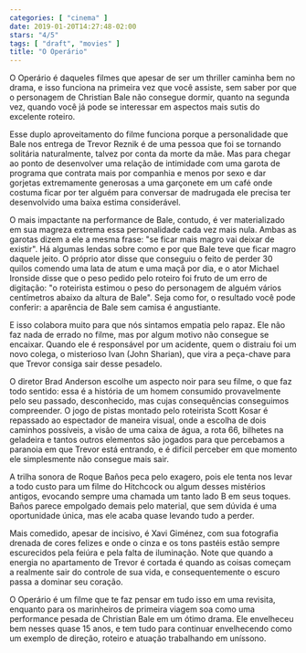 ```yaml
---
categories: [ "cinema" ]
date: 2019-01-20T14:27:48-02:00
stars: "4/5"
tags: [ "draft", "movies" ]
title: "O Operário"
---
```

O Operário é daqueles filmes que apesar de ser um thriller caminha bem no drama, e isso funciona na primeira vez que você assiste, sem saber por que o personagem de Christian Bale não consegue dormir, quanto na segunda vez, quando você já pode se interessar em aspectos mais sutis do excelente roteiro.

Esse duplo aproveitamento do filme funciona porque a personalidade que Bale nos entrega de Trevor Reznik é de uma pessoa que foi se tornando solitária naturalmente, talvez por conta da morte da mãe. Mas para chegar ao ponto de desenvolver uma relação de intimidade com uma garota de programa que contrata mais por companhia e menos por sexo e dar gorjetas extremamente generosas a uma garçonete em um café onde costuma ficar por ter alguém para conversar de madrugada ele precisa ter desenvolvido uma baixa estima considerável.

O mais impactante na performance de Bale, contudo, é ver materializado em sua magreza extrema essa personalidade cada vez mais nula. Ambas as garotas dizem a ele a mesma frase: "se ficar mais magro vai deixar de existir". Há algumas lendas sobre como e por que Bale teve que ficar magro daquele jeito. O próprio ator disse que conseguiu o feito de perder 30 quilos comendo uma lata de atum e uma maçã por dia, e o ator Michael Ironside disse que o peso pedido pelo roteiro foi fruto de um erro de digitação: "o roteirista estimou o peso do personagem de alguém vários centímetros abaixo da altura de Bale". Seja como for, o resultado você pode conferir: a aparência de Bale sem camisa é angustiante.

E isso colabora muito para que nós sintamos empatia pelo rapaz. Ele não faz nada de errado no filme, mas por algum motivo não consegue se encaixar. Quando ele é responsável por um acidente, quem o distraiu foi um novo colega, o misterioso Ivan (John Sharian), que vira a peça-chave para que Trevor consiga sair desse pesadelo.

O diretor Brad Anderson escolhe um aspecto noir para seu filme, o que faz todo sentido: essa é a história de um homem consumido provavelmente pelo seu passado, desconhecido, mas cujas consequências conseguimos compreender. O jogo de pistas montado pelo roteirista Scott Kosar é repassado ao espectador de maneira visual, onde a escolha de dois caminhos possíveis, a visão de uma caixa de água, a rota 66, bilhetes na geladeira e tantos outros elementos são jogados para que percebamos a paranoia em que Trevor está entrando, e é difícil perceber em que momento ele simplesmente não consegue mais sair.

A trilha sonora de Roque Baños peca pelo exagero, pois ele tenta nos levar a todo custo para um filme do Hitchcock ou algum desses mistérios antigos, evocando sempre uma chamada um tanto lado B em seus toques. Baños parece empolgado demais pelo material, que sem dúvida é uma oportunidade única, mas ele acaba quase levando tudo a perder.

Mais comedido, apesar de incisivo, é Xavi Giménez, com sua fotografia drenada de cores felizes e onde o cinza e os tons pastéis estão sempre escurecidos pela feiúra e pela falta de iluminação. Note que quando a energia no apartamento de Trevor é cortada é quando as coisas começam a realmente sair do controle de sua vida, e consequentemente o escuro passa a dominar seu coração.

O Operário é um filme que te faz pensar em tudo isso em uma revisita, enquanto para os marinheiros de primeira viagem soa como uma performance pesada de Christian Bale em um ótimo drama. Ele envelheceu bem nesses quase 15 anos, e tem tudo para continuar envelhecendo como um exemplo de direção, roteiro e atuação trabalhando em uníssono.
